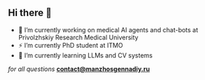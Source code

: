## Hi there 👋

- 🔭 I’m currently working on medical AI agents and chat-bots at Privolzhskiy Research Medical University
- ⚡ I’m currently PhD student at ITMO
- 🌱 I’m currently learning LLMs and CV systems

_for all questions_ **contact@manzhosgennadiy.ru**
